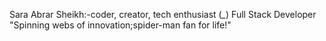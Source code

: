 Sara Abrar Sheikh:-coder, creator, tech enthusiast (*_*)
Full Stack Developer
"Spinning webs of innovation;spider-man fan for life!"


